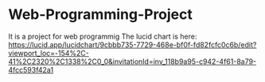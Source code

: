 # Web-Programming-Project
It is a project for web programmig
The lucid chart is here: https://lucid.app/lucidchart/9cbbb735-7729-468e-bf0f-fd82fcfc0c6b/edit?viewport_loc=-154%2C-41%2C2320%2C1338%2C0_0&invitationId=inv_118b9a95-c942-4f61-8a79-4fcc593f42a1

